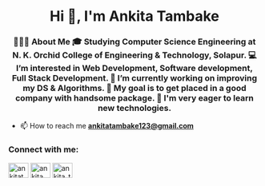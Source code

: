 <h1 align="center">Hi 👋, I'm Ankita Tambake</h1>
<h3 align="center">👩🏻‍💻 About Me 🎓 Studying Computer Science Engineering at N. K. Orchid College of Engineering & Technology, Solapur. 💻 I’m interested in Web Development, Software development, Full Stack Development. 🔭 I’m currently working on improving my DS & Algorithms. 🎯 My goal is to get placed in a good company with handsome package. 🌱 I'm very eager to learn new technologies.</h3>

- 📫 How to reach me **ankitatambake123@gmail.com**

<h3 align="left">Connect with me:</h3>
<p align="left">
<a href="https://twitter.com/ankitatambake" target="blank"><img align="center" src="https://raw.githubusercontent.com/rahuldkjain/github-profile-readme-generator/master/src/images/icons/Social/twitter.svg" alt="ankitatambake" height="30" width="40" /></a>
<a href="https://linkedin.com/in/ankita tambake" target="blank"><img align="center" src="https://raw.githubusercontent.com/rahuldkjain/github-profile-readme-generator/master/src/images/icons/Social/linked-in-alt.svg" alt="ankita tambake" height="30" width="40" /></a>
<a href="https://instagram.com/ankita_tambake" target="blank"><img align="center" src="https://raw.githubusercontent.com/rahuldkjain/github-profile-readme-generator/master/src/images/icons/Social/instagram.svg" alt="ankita_tambake" height="30" width="40" /></a>
</p>

